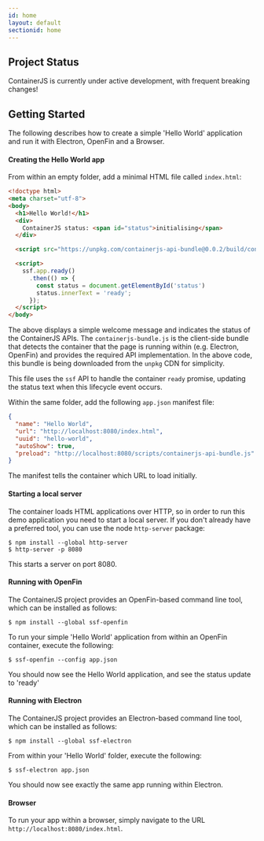 ```yaml
---
id: home
layout: default
sectionid: home
---
```


## Project Status

ContainerJS is currently under active development, with frequent breaking changes!

## Getting Started

The following describes how to create a simple 'Hello World' application and run it with Electron, OpenFin and a Browser.

#### Creating the Hello World app

From within an empty folder, add a minimal HTML file called `index.html`:

```html
<!doctype html>
<meta charset="utf-8">
<body>
  <h1>Hello World!</h1>
  <div>
    ContainerJS status: <span id="status">initialising</span>
  </div>

  <script src="https://unpkg.com/containerjs-api-bundle@0.0.2/build/containerjs-bundle.js"></script>

  <script>
    ssf.app.ready()
      .then(() => {
        const status = document.getElementById('status')
        status.innerText = 'ready';
      });
  </script>
</body>
```

The above displays a simple welcome message and indicates the status of the ContainerJS APIs. The `containerjs-bundle.js` is the client-side bundle that detects the container that the page is running within (e.g. Electron, OpenFin) and provides the required API implementation. In the above code, this bundle is being downloaded from the `unpkg` CDN for simplicity.

This file uses the `ssf` API to handle the container `ready` promise, updating the status text when this lifecycle event occurs.

Within the same folder, add the following `app.json` manifest file:

```json
{
  "name": "Hello World",
  "url": "http://localhost:8080/index.html",
  "uuid": "hello-world",
  "autoShow": true,
  "preload": "http://localhost:8080/scripts/containerjs-api-bundle.js"
}
```

The manifest tells the container which URL to load initially.

#### Starting a local server

The container loads HTML applications over HTTP, so in order to run this demo application you need to start a local server. If you don't already have a preferred tool, you can use the node `http-server` package:

```
$ npm install --global http-server
$ http-server -p 8080
```

This starts a server on port 8080.

#### Running with OpenFin

The ContainerJS project provides an OpenFin-based command line tool, which can be installed as follows:

```
$ npm install --global ssf-openfin
```

To run your simple 'Hello World' application from within an OpenFin container, execute the following:

```
$ ssf-openfin --config app.json
```

You should now see the Hello World application, and see the status update to 'ready'

#### Running with Electron

The ContainerJS project provides an Electron-based command line tool, which can be installed as follows:

```
$ npm install --global ssf-electron
```

From within your 'Hello World' folder, execute the following:

```
$ ssf-electron app.json
```

You should now see exactly the same app running within Electron.

#### Browser

To run your app within a browser, simply navigate to the URL `http://localhost:8080/index.html`.
